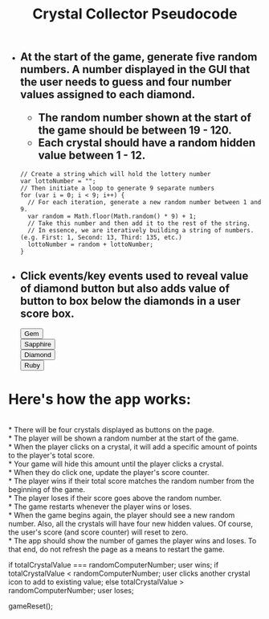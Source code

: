 <!DOCTYPE html>
<html lang="en">
<head>
<meta charset="UTF-8">
<meta name="viewport" content="width=device-width, initial-scale=1.0">
<meta http-equiv="X-UA-Compatible" content="ie=edge">
<link rel="stylesheet" href="https://maxcdn.bootstrapcdn.com/bootstrap/4.0.0-alpha.6/css/bootstrap.min.css" integrity="sha384-rwoIResjU2yc3z8GV/NPeZWAv56rSmLldC3R/AZzGRnGxQQKnKkoFVhFQhNUwEyJ" crossorigin="anonymous">
<title>Crystal Collector PseudoCode</title>
</head>
<body>
<header>
<h1>
Crystal Collector Pseudocode
</h1>
</header>
<div class="container">
<ul>
<li>
<h2>
At the start of the game, generate five random numbers. A number displayed in the GUI that the user needs to guess and four number values assigned to each diamond.
<ul>
<li>The random number shown at the start of the game should be between 19 - 120.</li>
<li>Each crystal should have a random hidden value between 1 - 12.</li>
</ul>
</h2>
<code>// Create a string which will hold the lottery number</code>
<br>
<code>var lottoNumber = "";</code>
<br>
<code>// Then initiate a loop to generate 9 separate numbers</code>
<br>
<code>for (var i = 0; i < 9; i++) {</code>
  <br>
  <code>  // For each iteration, generate a new random number between 1 and 9.</code>
  <br>
  <code>  var random = Math.floor(Math.random() * 9) + 1;</code>
  <br>
  <code>  // Take this number and then add it to the rest of the string.</code>
  <br>
  <code>  // In essence, we are iteratively building a string of numbers. (e.g. First: 1, Second: 13, Third: 135, etc.)</code>
  <br>
  <code>  lottoNumber = random + lottoNumber;</code>
  <br>
  <code>}</code>
  <br>

  </li>
  <li>
  <h2>
  Click events/key events used to reveal value of diamond button but also adds value of button to box below the diamonds in a user score box.</h2>
  <div>
  <code><button id="heads">Gem</button></code>
    <br>
  <code><button id="heads">Sapphire</button></code>
    <br>
  <code><button id="heads">Diamond</button></code>
    <br>
  <code><button id="heads">Ruby</button></code>
  </div>
  </li>
  </ul>
</div>


<div class="container mb-4">
  <h1>Here's how the app works:</h1>
  <br>
  * There will be four crystals displayed as buttons on the page.
  <br>
  * The player will be shown a random number at the start of the game.
  <br>
  * When the player clicks on a crystal, it will add a specific amount of points to the player's total score.
  <br>
  * Your game will hide this amount until the player clicks a crystal.
  <br>
  * When they do click one, update the player's score counter.
  <br>
  * The player wins if their total score matches the random number from the beginning of the game.
  <br>
  * The player loses if their score goes above the random number.
  <br>
  * The game restarts whenever the player wins or loses.
  <br>
  * When the game begins again, the player should see a new random number. Also, all the crystals will have four new hidden values. Of course, the user's score (and score counter) will reset to zero.
  <br>
  * The app should show the number of games the player wins and loses. To that end, do not refresh the page as a means to restart the game.
<br>

</div>

<script src="https://code.jquery.com/jquery-3.1.1.slim.min.js" integrity="sha384-A7FZj7v+d/sdmMqp/nOQwliLvUsJfDHW+k9Omg/a/EheAdgtzNs3hpfag6Ed950n" crossorigin="anonymous"></script>
<script src="https://cdnjs.cloudflare.com/ajax/libs/tether/1.4.0/js/tether.min.js" integrity="sha384-DztdAPBWPRXSA/3eYEEUWrWCy7G5KFbe8fFjk5JAIxUYHKkDx6Qin1DkWx51bBrb" crossorigin="anonymous"></script>
<script src="https://maxcdn.bootstrapcdn.com/bootstrap/4.0.0-alpha.6/js/bootstrap.min.js" integrity="sha384-vBWWzlZJ8ea9aCX4pEW3rVHjgjt7zpkNpZk+02D9phzyeVkE+jo0ieGizqPLForn" crossorigin="anonymous"></script>
  </body>
  </html>



if totalCrystalValue === randomComputerNumber;
  user wins;
if totalCrystalValue < randomComputerNumber;
  user clicks another crystal icon to add to existing value;
else totalCrystalValue > randomComputerNumber;
  user loses;

  gameReset();
